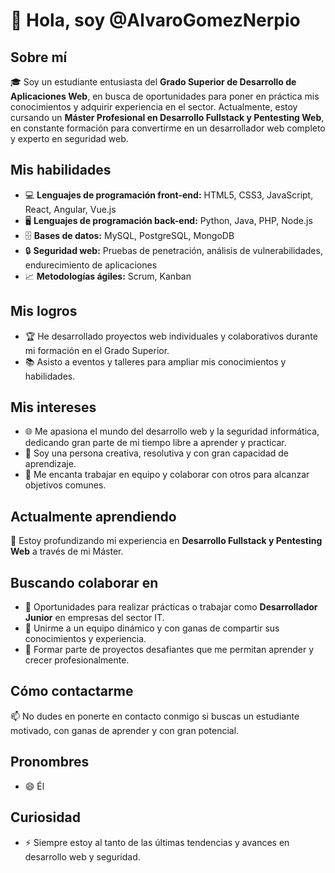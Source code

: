 # 👋 Hola, soy @AlvaroGomezNerpio

## Sobre mí
🎓 Soy un estudiante entusiasta del **Grado Superior de Desarrollo de Aplicaciones Web**, en busca de oportunidades para poner en práctica mis conocimientos y adquirir experiencia en el sector. Actualmente, estoy cursando un **Máster Profesional en Desarrollo Fullstack y Pentesting Web**, en constante formación para convertirme en un desarrollador web completo y experto en seguridad web.

## Mis habilidades
- 💻 **Lenguajes de programación front-end:** HTML5, CSS3, JavaScript, React, Angular, Vue.js
- 🖥️ **Lenguajes de programación back-end:** Python, Java, PHP, Node.js
- 🗄️ **Bases de datos:** MySQL, PostgreSQL, MongoDB
- 🔒 **Seguridad web:** Pruebas de penetración, análisis de vulnerabilidades, endurecimiento de aplicaciones
- 📈 **Metodologías ágiles:** Scrum, Kanban

## Mis logros
- 🏆 He desarrollado proyectos web individuales y colaborativos durante mi formación en el Grado Superior.
- 📚 Asisto a eventos y talleres para ampliar mis conocimientos y habilidades.

## Mis intereses
- 🌐 Me apasiona el mundo del desarrollo web y la seguridad informática, dedicando gran parte de mi tiempo libre a aprender y practicar.
- 🎨 Soy una persona creativa, resolutiva y con gran capacidad de aprendizaje.
- 🤝 Me encanta trabajar en equipo y colaborar con otros para alcanzar objetivos comunes.

## Actualmente aprendiendo
📖 Estoy profundizando mi experiencia en **Desarrollo Fullstack y Pentesting Web** a través de mi Máster.

## Buscando colaborar en
- 💼 Oportunidades para realizar prácticas o trabajar como **Desarrollador Junior** en empresas del sector IT.
- 👥 Unirme a un equipo dinámico y con ganas de compartir sus conocimientos y experiencia.
- 🚀 Formar parte de proyectos desafiantes que me permitan aprender y crecer profesionalmente.

## Cómo contactarme
📫 No dudes en ponerte en contacto conmigo si buscas un estudiante motivado, con ganas de aprender y con gran potencial.

## Pronombres
- 😄 Él

## Curiosidad
- ⚡ Siempre estoy al tanto de las últimas tendencias y avances en desarrollo web y seguridad.

